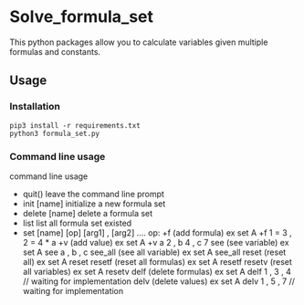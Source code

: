 # Solve_formula_set
  This python packages allow you to calculate variables given multiple formulas and constants.
## Usage
### Installation
  ```console
  pip3 install -r requirements.txt
  python3 formula_set.py
  ```
### Command line usage
command line usage
   -   quit()            leave the command line prompt
   -   init [name]       initialize a new formula set
   -   delete [name]     delete a formula set
   -   list              list all formula set existed
   -   set [name] [op] [arg1] , [arg2] ....
            op:  +f  (add formula)   ex  set A +f 1 = 3 , 2 = 4 * a
                 +v  (add value)     ex  set A +v a 2 , b 4 , c 7
                 see (see variable)  ex set A see a , b , c
                 see_all (see all variable)  ex set A see_all
                 reset (reset all)   ex set A reset
                 resetf (reset all formulas)  ex set A resetf
                 resetv (reset all variables)  ex set A resetv
                 delf (delete formulas)  ex set A delf  1 , 3 , 4   // waiting for implementation
                 delv (delete values) ex  set A delv 1 , 5 , 7    // waiting for implementation
